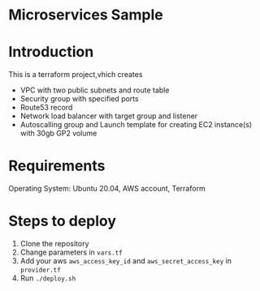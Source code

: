 # Microservices Sample

# Introduction
This is a terraform project,vhich creates
- VPC with two public subnets and route table
- Security group with specified ports
- Route53 record 
- Network load balancer with target group and listener
- Autoscalling group and Launch template for creating EC2 instance(s) with 30gb GP2 volume

# Requirements
Operating System: Ubuntu 20.04, AWS account, Terraform

# Steps to deploy
1. Clone the repository
2. Change parameters in `vars.tf`
3. Add your aws `aws_access_key_id`  and `aws_secret_access_key` in `provider.tf`
4. Run `./deploy.sh` 

